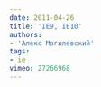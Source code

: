 ```yaml
---
date: 2011-04-26
title: 'IE9, IE10'
authors:
- 'Алекс Могилевский'
tags:
- ie
vimeo: 27266968
---
```

